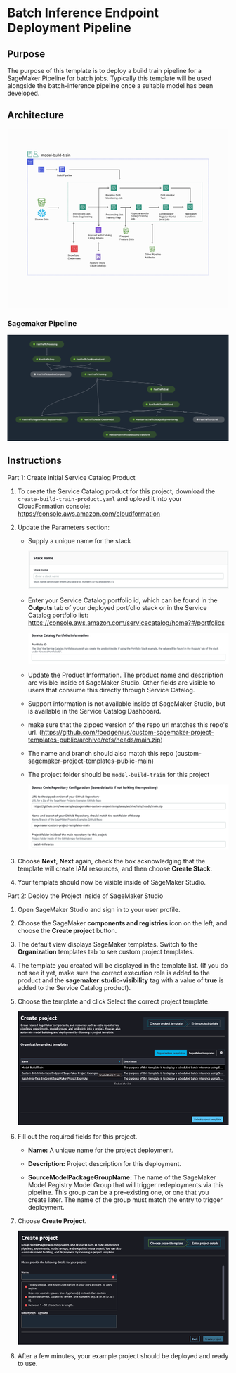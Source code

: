 # Batch Inference Endpoint Deployment Pipeline

## Purpose

The purpose of this template is to deploy a build train pipeline for a SageMaker Pipeline for batch jobs. Typically this template will be used alongside the batch-inference pipeline once a suitable model has been developed. 

## Architecture

![batch-project](images/foot_traffic_overview.png)


### Sagemaker Pipeline
<img src="images/foot_traffic_pipeline.png" width="800"/> 

## Instructions

Part 1: Create initial Service Catalog Product

1. To create the Service Catalog product for this project, download the `create-build-train-product.yaml` and upload it into your CloudFormation console: https://console.aws.amazon.com/cloudformation


2. Update the Parameters section:

    - Supply a unique name for the stack

        ![](images/batch-params-01.png)

    - Enter your Service Catalog portfolio id, which can be found in the __Outputs__ tab of your deployed portfolio stack or in the Service Catalog portfolio list: https://console.aws.amazon.com/servicecatalog/home?#/portfolios

        ![](images/batch-params-02.png)

    - Update the Product Information. The product name and description are visible inside of SageMaker Studio. Other fields are visible to users that consume this directly through Service Catalog. 

    - Support information is not available inside of SageMaker Studio, but is available in the Service Catalog Dashboard.

    - make sure that the zipped version of the repo url matches this repo's url. (https://github.com/foodgenius/custom-sagemaker-project-templates-public/archive/refs/heads/main.zip)
    - The name and branch should also match this repo (custom-sagemaker-project-templates-public-main)
    - The project folder should be `model-build-train` for this project

        ![](images/batch-params-05.png)

3. Choose __Next__, __Next__ again, check the box acknowledging that the template will create IAM resources, and then choose __Create Stack__.

4. Your template should now be visible inside of SageMaker Studio.


Part 2: Deploy the Project inside of SageMaker Studio

1. Open SageMaker Studio and sign in to your user profile.

1. Choose the SageMaker __components and registries__ icon on the left, and choose the __Create project__ button.

1. The default view displays SageMaker templates. Switch to the __Organization__ templates tab to see custom project templates.

1. The template you created will be displayed in the template list. (If you do not see it yet, make sure the correct execution role is added to the product and the __sagemaker:studio-visibility__ tag with a value of __true__ is added to the Service Catalog product).

1. Choose the template and click Select the correct project template.

    ![](images/create_project.png)

6. Fill out the required fields for this project.

    - __Name:__ A unique name for the project deployment.

    - __Description:__ Project description for this deployment.

    - __SourceModelPackageGroupName:__ The name of the SageMaker Model Registry Model Group that will trigger redeployments via this pipeline. This group can be a pre-existing one, or one that you create later. The name of the group must match the entry to trigger deployment.

7. Choose __Create Project__.

    ![](images/name_project.png)

8. After a few minutes, your example project should be deployed and ready to use.